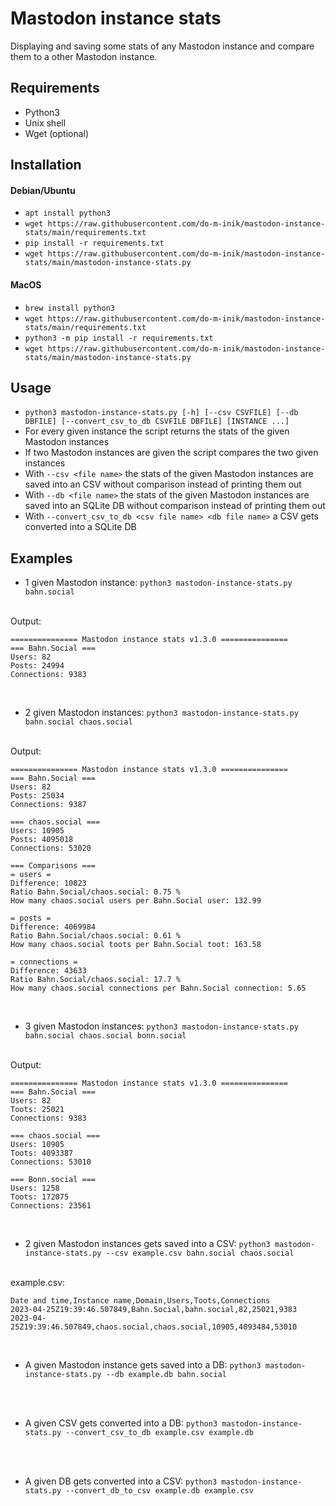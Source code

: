 # Mastodon instance stats
Displaying and saving some stats of any Mastodon instance and compare them to a other Mastodon instance.

## Requirements
- Python3
- Unix shell
- Wget (optional)

## Installation
#### Debian/Ubuntu
- `apt install python3`
- `wget https://raw.githubusercontent.com/do-m-inik/mastodon-instance-stats/main/requirements.txt`
- `pip install -r requirements.txt`
- `wget https://raw.githubusercontent.com/do-m-inik/mastodon-instance-stats/main/mastodon-instance-stats.py`

#### MacOS
- `brew install python3`
- `wget https://raw.githubusercontent.com/do-m-inik/mastodon-instance-stats/main/requirements.txt`
- `python3 -m pip install -r requirements.txt`
- `wget https://raw.githubusercontent.com/do-m-inik/mastodon-instance-stats/main/mastodon-instance-stats.py`

## Usage
- `python3 mastodon-instance-stats.py [-h] [--csv CSVFILE] [--db DBFILE] [--convert_csv_to_db CSVFILE DBFILE] [INSTANCE ...]`
- For every given instance the script returns the stats of the given Mastodon instances
- If two Mastodon instances are given the script compares the two given instances
- With `--csv <file name>` the stats of the given Mastodon instances are saved into an CSV without comparison instead of printing them out
- With `--db <file name>` the stats of the given Mastodon instances are saved into an SQLite DB without comparison instead of printing them out
- With `--convert_csv_to_db <csv file name> <db file name>` a CSV gets converted into a SQLite DB

## Examples
- 1 given Mastodon instance: `python3 mastodon-instance-stats.py bahn.social`
<br />
Output:

    =============== Mastodon instance stats v1.3.0 ===============
    === Bahn.Social ===
    Users: 82
    Posts: 24994
    Connections: 9383

<br />

- 2 given Mastodon instances: `python3 mastodon-instance-stats.py bahn.social chaos.social`
<br />
Output:

    =============== Mastodon instance stats v1.3.0 ===============
    === Bahn.Social ===
    Users: 82
    Posts: 25034
    Connections: 9387

    === chaos.social ===
    Users: 10905
    Posts: 4095018
    Connections: 53020

    === Comparisons ===
    = users =
    Difference: 10823
    Ratio Bahn.Social/chaos.social: 0.75 %
    How many chaos.social users per Bahn.Social user: 132.99

    = posts =
    Difference: 4069984
    Ratio Bahn.Social/chaos.social: 0.61 %
    How many chaos.social toots per Bahn.Social toot: 163.58

    = connections =
    Difference: 43633
    Ratio Bahn.Social/chaos.social: 17.7 %
    How many chaos.social connections per Bahn.Social connection: 5.65

<br />

- 3 given Mastodon instances: `python3 mastodon-instance-stats.py bahn.social chaos.social bonn.social`
<br />
Output:

    =============== Mastodon instance stats v1.3.0 ===============
    === Bahn.Social ===
    Users: 82
    Toots: 25021
    Connections: 9383
    
    === chaos.social ===
    Users: 10905
    Toots: 4093387
    Connections: 53010
    
    === Bonn.social ===
    Users: 1258
    Toots: 172075
    Connections: 23561

<br />

- 2 given Mastodon instances gets saved into a CSV: `python3 mastodon-instance-stats.py --csv example.csv bahn.social chaos.social`
<br />
example.csv:

    Date and time,Instance name,Domain,Users,Toots,Connections
    2023-04-25Z19:39:46.507849,Bahn.Social,bahn.social,82,25021,9383
    2023-04-25Z19:39:46.507849,chaos.social,chaos.social,10905,4093484,53010
    
<br />

- A given Mastodon instance gets saved into a DB: `python3 mastodon-instance-stats.py --db example.db bahn.social`
<br />
<br />

- A given CSV gets converted into a DB: `python3 mastodon-instance-stats.py --convert_csv_to_db example.csv example.db`
<br />
<br />

- A given DB gets converted into a CSV: `python3 mastodon-instance-stats.py --convert_db_to_csv example.db example.csv`
